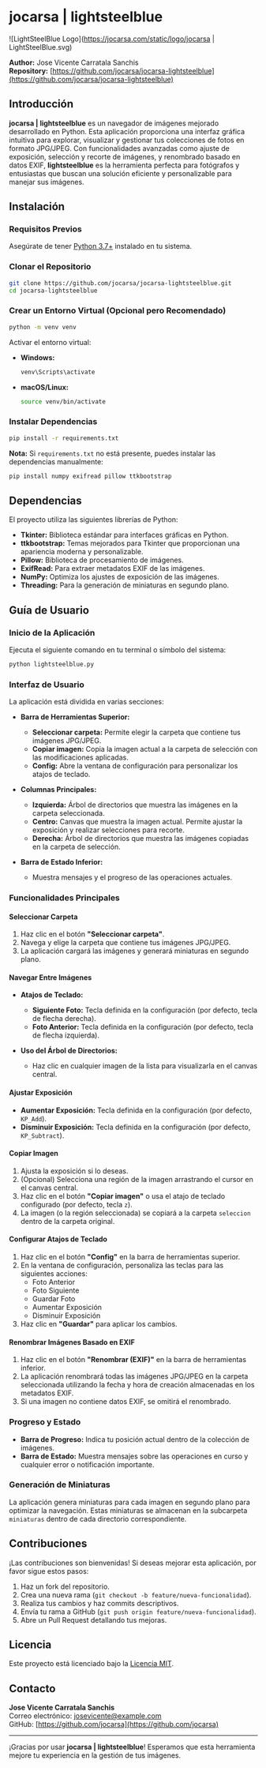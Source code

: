 # jocarsa | lightsteelblue

![LightSteelBlue Logo](https://jocarsa.com/static/logo/jocarsa | LightSteelBlue.svg)

**Author:** Jose Vicente Carratala Sanchis  
**Repository:** [https://github.com/jocarsa/jocarsa-lightsteelblue](https://github.com/jocarsa/jocarsa-lightsteelblue)

## Introducción

**jocarsa | lightsteelblue** es un navegador de imágenes mejorado desarrollado en Python. Esta aplicación proporciona una interfaz gráfica intuitiva para explorar, visualizar y gestionar tus colecciones de fotos en formato JPG/JPEG. Con funcionalidades avanzadas como ajuste de exposición, selección y recorte de imágenes, y renombrado basado en datos EXIF, **lightsteelblue** es la herramienta perfecta para fotógrafos y entusiastas que buscan una solución eficiente y personalizable para manejar sus imágenes.

## Instalación

### Requisitos Previos

Asegúrate de tener [Python 3.7+](https://www.python.org/downloads/) instalado en tu sistema.

### Clonar el Repositorio

```bash
git clone https://github.com/jocarsa/jocarsa-lightsteelblue.git
cd jocarsa-lightsteelblue
```

### Crear un Entorno Virtual (Opcional pero Recomendado)

```bash
python -m venv venv
```

Activar el entorno virtual:

- **Windows:**

  ```bash
  venv\Scripts\activate
  ```

- **macOS/Linux:**

  ```bash
  source venv/bin/activate
  ```

### Instalar Dependencias

```bash
pip install -r requirements.txt
```

**Nota:** Si `requirements.txt` no está presente, puedes instalar las dependencias manualmente:

```bash
pip install numpy exifread pillow ttkbootstrap
```

## Dependencias

El proyecto utiliza las siguientes librerías de Python:

- **Tkinter:** Biblioteca estándar para interfaces gráficas en Python.
- **ttkbootstrap:** Temas mejorados para Tkinter que proporcionan una apariencia moderna y personalizable.
- **Pillow:** Biblioteca de procesamiento de imágenes.
- **ExifRead:** Para extraer metadatos EXIF de las imágenes.
- **NumPy:** Optimiza los ajustes de exposición de las imágenes.
- **Threading:** Para la generación de miniaturas en segundo plano.

## Guía de Usuario

### Inicio de la Aplicación

Ejecuta el siguiente comando en tu terminal o símbolo del sistema:

```bash
python lightsteelblue.py
```

### Interfaz de Usuario

La aplicación está dividida en varias secciones:

- **Barra de Herramientas Superior:**
  - **Seleccionar carpeta:** Permite elegir la carpeta que contiene tus imágenes JPG/JPEG.
  - **Copiar imagen:** Copia la imagen actual a la carpeta de selección con las modificaciones aplicadas.
  - **Config:** Abre la ventana de configuración para personalizar los atajos de teclado.

- **Columnas Principales:**
  - **Izquierda:** Árbol de directorios que muestra las imágenes en la carpeta seleccionada.
  - **Centro:** Canvas que muestra la imagen actual. Permite ajustar la exposición y realizar selecciones para recorte.
  - **Derecha:** Árbol de directorios que muestra las imágenes copiadas en la carpeta de selección.

- **Barra de Estado Inferior:**
  - Muestra mensajes y el progreso de las operaciones actuales.

### Funcionalidades Principales

#### Seleccionar Carpeta

1. Haz clic en el botón **"Seleccionar carpeta"**.
2. Navega y elige la carpeta que contiene tus imágenes JPG/JPEG.
3. La aplicación cargará las imágenes y generará miniaturas en segundo plano.

#### Navegar Entre Imágenes

- **Atajos de Teclado:**
  - **Siguiente Foto:** Tecla definida en la configuración (por defecto, tecla de flecha derecha).
  - **Foto Anterior:** Tecla definida en la configuración (por defecto, tecla de flecha izquierda).

- **Uso del Árbol de Directorios:**
  - Haz clic en cualquier imagen de la lista para visualizarla en el canvas central.

#### Ajustar Exposición

- **Aumentar Exposición:** Tecla definida en la configuración (por defecto, `KP_Add`).
- **Disminuir Exposición:** Tecla definida en la configuración (por defecto, `KP_Subtract`).

#### Copiar Imagen

1. Ajusta la exposición si lo deseas.
2. (Opcional) Selecciona una región de la imagen arrastrando el cursor en el canvas central.
3. Haz clic en el botón **"Copiar imagen"** o usa el atajo de teclado configurado (por defecto, tecla `z`).
4. La imagen (o la región seleccionada) se copiará a la carpeta `seleccion` dentro de la carpeta original.

#### Configurar Atajos de Teclado

1. Haz clic en el botón **"Config"** en la barra de herramientas superior.
2. En la ventana de configuración, personaliza las teclas para las siguientes acciones:
   - Foto Anterior
   - Foto Siguiente
   - Guardar Foto
   - Aumentar Exposición
   - Disminuir Exposición
3. Haz clic en **"Guardar"** para aplicar los cambios.

#### Renombrar Imágenes Basado en EXIF

1. Haz clic en el botón **"Renombrar (EXIF)"** en la barra de herramientas inferior.
2. La aplicación renombrará todas las imágenes JPG/JPEG en la carpeta seleccionada utilizando la fecha y hora de creación almacenadas en los metadatos EXIF.
3. Si una imagen no contiene datos EXIF, se omitirá el renombrado.

### Progreso y Estado

- **Barra de Progreso:** Indica tu posición actual dentro de la colección de imágenes.
- **Barra de Estado:** Muestra mensajes sobre las operaciones en curso y cualquier error o notificación importante.

### Generación de Miniaturas

La aplicación genera miniaturas para cada imagen en segundo plano para optimizar la navegación. Estas miniaturas se almacenan en la subcarpeta `miniaturas` dentro de cada directorio correspondiente.

## Contribuciones

¡Las contribuciones son bienvenidas! Si deseas mejorar esta aplicación, por favor sigue estos pasos:

1. Haz un fork del repositorio.
2. Crea una nueva rama (`git checkout -b feature/nueva-funcionalidad`).
3. Realiza tus cambios y haz commits descriptivos.
4. Envía tu rama a GitHub (`git push origin feature/nueva-funcionalidad`).
5. Abre un Pull Request detallando tus mejoras.

## Licencia

Este proyecto está licenciado bajo la [Licencia MIT](LICENSE).

## Contacto

**Jose Vicente Carratala Sanchis**  
Correo electrónico: [josevicente@example.com](mailto:info@josevicentecarratala.com)  
GitHub: [https://github.com/jocarsa](https://github.com/jocarsa)

---

¡Gracias por usar **jocarsa | lightsteelblue**! Esperamos que esta herramienta mejore tu experiencia en la gestión de tus imágenes.

